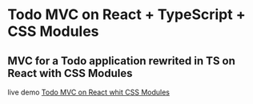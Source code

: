 # Todo MVC on React + TypeScript + CSS Modules

## MVC for a Todo application rewrited in TS on React with CSS Modules

live demo [Todo MVC on React whit CSS Modules](https://forjmail.github.io/todo_mvc_react_css/)
